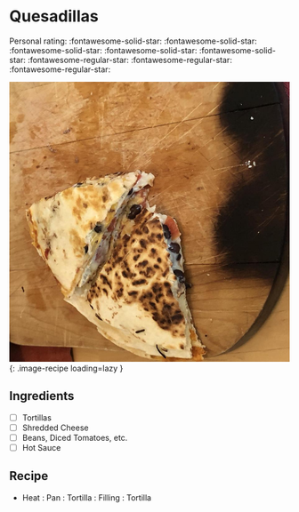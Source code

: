 <!-- Do not modify sections with "AUTO-*". They are updated by make.py -->

# Quesadillas

<!-- rating=2; (User can specify rating on scale of 1-5) -->
<!-- AUTO-UserRating -->
Personal rating: :fontawesome-solid-star: :fontawesome-solid-star: :fontawesome-solid-star: :fontawesome-solid-star: :fontawesome-solid-star: :fontawesome-regular-star: :fontawesome-regular-star: :fontawesome-regular-star:
<!-- /AUTO-UserRating -->

<!-- name_image=quesadillas.jpeg; (User can specify image name if multiple exist) -->
<!-- AUTO-Image -->
![quesadillas.jpeg](./quesadillas.jpeg){: .image-recipe loading=lazy }
<!-- /AUTO-Image -->

## Ingredients

* [ ] Tortillas
* [ ] Shredded Cheese
* [ ] Beans, Diced Tomatoes, etc.
* [ ] Hot Sauce

## Recipe

* Heat : Pan : Tortilla : Filling : Tortilla
